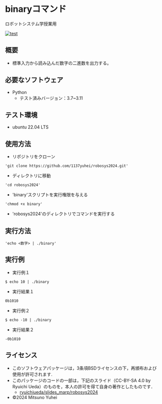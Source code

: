 # binaryコマンド
ロボットシステム学授業用

[![test](https://github.com/1137yuhei/robosys2024/actions/workflows/test.yml/badge.svg)](https://github.com/1137yuhei/robosys2024/actions/workflows/test.yml)

## 概要

- 標準入力から読み込んだ数字の二進数を出力する。


## 必要なソフトウェア

- Python
  - テスト済みバージョン：3.7~3.11

## テスト環境

- ubuntu 22.04 LTS


## 使用方法

- リポジトリをクローン
```
'git clone https://github.com/1137yuhei/robosys2024.git'
```
- ディレクトリに移動
```
'cd robosys2024'
```
- 'binary'スクリプトを実行権限を与える
```
'chmod +x binary'
```
- 'robosys2024'のディレクトリでコマンドを実行する

## 実行方法
```
'echo <数字> | ./binary'
```
## 実行例

- 実行例１
```
$ echo 10 | ./binary
```
- 実行結果１
```
0b1010
```
- 実行例２
```
$ echo -10 | ./binary
```
- 実行結果２
```
-0b1010
```

## ライセンス
- このソフトウェアパッケージは，3条項BSDライセンスの下，再頒布および使用が許可されます.
- このパッケージのコードの一部は，下記のスライド（CC-BY-SA 4.0 by Ryuichi Ueda）のものを，本人の許可を得て自身の著作としたものです．
    - [ryuichiueda/slides_marp/robosys2024](https://github.com/ryuichiueda/slides_marp/tree/master/robosys2024)
- ©2024 Mitsuno Yuhei
